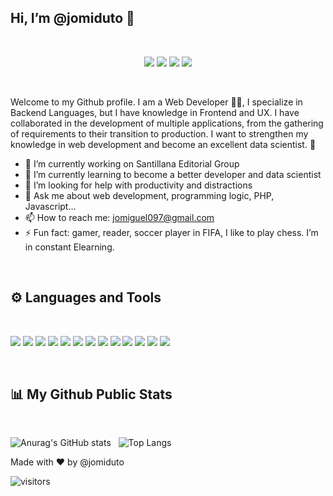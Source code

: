 ## Hi, I’m @jomiduto 👋
<br>

<p align="center">
<a href="https://www.linkedin.com/in/miguel-duenas/"><img src="https://img.shields.io/badge/LinkedIn-0077B5?style=for-the-badge&logo=linkedin&logoColor=white" /></a>
<a href="https://twitter.com/MigueTorres97"><img src="https://img.shields.io/badge/Twitter-1DA1F2?style=for-the-badge&logo=twitter&logoColor=white" /></a>
<a href="https://github.com/jomiduto"><img src="https://img.shields.io/badge/GitHub-100000?style=for-the-badge&logo=github&logoColor=white" /></a>
<a href="mailto:jomiguel097@gmail.com"><img src="https://img.shields.io/badge/Gmail-D14836?style=for-the-badge&logo=gmail&logoColor=white" /></a>
</p>
<br>

Welcome to my Github profile. I am a Web Developer :man_technologist:, I specialize in Backend Languages, but I have knowledge in Frontend and UX. I have collaborated in the development of multiple applications, from the gathering of requirements to their transition to production.
I want to strengthen my knowledge in web development and become an excellent data scientist. :1st_place_medal:	


- 🔭 I’m currently working on Santillana Editorial Group 
- 🌱 I’m currently learning to become a better developer and data scientist
- 🤔 I’m looking for help with productivity and distractions
- 💬 Ask me about web development, programming logic, PHP, Javascript...
- 📫 How to reach me: jomiguel097@gmail.com
- ⚡ Fun fact: gamer, reader, soccer player in FIFA, I like to play chess. I’m in constant Elearning.
<br>

## :gear: Languages and Tools
<br>

<img src="https://img.shields.io/badge/HTML5-E34F26?style=for-the-badge&logo=html5&logoColor=white" /> <img src="https://img.shields.io/badge/CSS3-1572B6?style=for-the-badge&logo=css3&logoColor=white" />
<img src="https://img.shields.io/badge/JavaScript-323330?style=for-the-badge&logo=javascript&logoColor=F7DF1E" />
<img src="https://img.shields.io/badge/Python-3776AB?style=for-the-badge&logo=python&logoColor=white" />
<img src="https://img.shields.io/badge/PHP-777BB4?style=for-the-badge&logo=php&logoColor=white" />
<img src="https://img.shields.io/badge/Node.js-43853D?style=for-the-badge&logo=node-dot-js&logoColor=white" />
<img src="https://img.shields.io/badge/Vue.js-35495E?style=for-the-badge&logo=vue-dot-js&logoColor=4FC08D" />
<img src="https://img.shields.io/badge/Bootstrap-563D7C?style=for-the-badge&logo=bootstrap&logoColor=white" />
<img src="https://img.shields.io/badge/Django-092E20?style=for-the-badge&logo=django&logoColor=white" />
<img src="https://img.shields.io/badge/PowerBI-F2C811?style=for-the-badge&logo=Power%20BI&logoColor=white" />
<img src="https://img.shields.io/badge/Wordpress-21759B?style=for-the-badge&logo=wordpress&logoColor=white" />
<img src="https://img.shields.io/badge/MySQL-00000F?style=for-the-badge&logo=mysql&logoColor=white" />
<img src="https://img.shields.io/badge/PostgreSQL-316192?style=for-the-badge&logo=postgresql&logoColor=white" />

<br>

## :bar_chart: My Github Public Stats
<br>

![Anurag's GitHub stats](https://github-readme-stats.vercel.app/api?username=jomiduto&theme=dark&show_icons=true&hide=prs)&nbsp;&nbsp;&nbsp;![Top Langs](https://github-readme-stats.vercel.app/api/top-langs/?username=jomiduto&layout=compact&theme=dark)

Made with :heart: by @jomiduto

![visitors](https://visitor-badge.glitch.me/badge?page_id=${jomiduto})


<!--
https://github.com/anuraghazra/github-readme-stats - Stats
https://github.com/ikatyang/emoji-cheat-sheet/blob/master/README.md#tool - Emojis
https://github.com/anuraghazra/github-readme-stats/blob/master/themes/README.md - Temas
**jomiduto/jomiduto** is a ✨ _special_ ✨ repository because its `README.md` (this file) appears on your GitHub profile.

<!--
Here are some ideas to get you started:
- 🔭 I’m currently working on ...
- 🌱 I’m currently learning ...
- 👯 I’m looking to collaborate on ...
- 🤔 I’m looking for help with ...
- 💬 Ask me about ...
- 📫 How to reach me: ...
- 😄 Pronouns: ...
- ⚡ Fun fact: ...
-->
